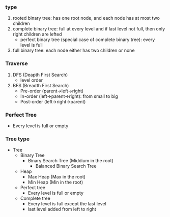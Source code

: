 ### type
1. rooted binary tree: has one root node, and each node has at most two children
2. complete binary tree: full at every level and if last level not full, then only right children are lefted
    - perfect binary tree (special case of complete binary tree): every level is full
3. full binary tree: each node either has two children or none

### Traverse
1. DFS (Deapth First Search)
    - level order
2. BFS (Breadth First Search)
    - Pre-order (parent->left->right)
    - In-order (left->parent->right): from small to big
    - Post-order (left->right->parent)  
 


 ### Perfect Tree
 - Every level is full or empty
 


### Tree type
- Tree
    - Binary Tree
        - Binary Search Tree (Middium in the root)
            - Balanced Binary Search Tree
    - Heap 
        - Max Heap (Max in the root)
        - Min Heap (Min in the root)
    - Perfect tree
        - Every level is full or empty
    - Complete tree
        - Every level is full except the last level
        - last level added from left to right
